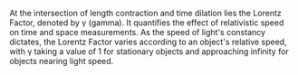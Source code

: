 
At the intersection of length contraction and time dilation lies the Lorentz Factor, denoted by γ (gamma). It quantifies the effect of relativistic speed on time and space measurements. As the speed of light's constancy dictates, the Lorentz Factor varies according to an object's relative speed, with γ taking a value of 1 for stationary objects and approaching infinity for objects nearing light speed.

